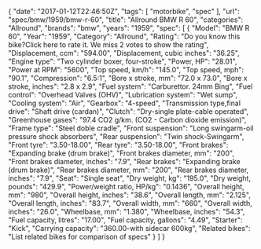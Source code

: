 {
    "date": "2017-01-12T22:46:50Z",
    "tags": [
        "motorbike",
        "spec"
    ],
    "url": "spec\/bmw\/1959\/bmw-r-60",
    "title": "Allround BMW R 60",
    "categories": "Allround",
    "brands": "bmw",
    "years": "1959",
    "spec": [
        {
            "Model": "BMW R 60",
            "Year": "1959",
            "Category": "Allround",
            "Rating": "Do you know this bike?Click here to rate it. We miss 2 votes to show the rating",
            "Displacement, ccm": "594.00",
            "Displacement, cubic inches": "36.25",
            "Engine type": "Two cylinder boxer, four-stroke",
            "Power, HP": "28.01",
            "Power at RPM": "5600",
            "Top speed, km\/h": "145.0",
            "Top speed, mph": "90.1",
            "Compression": "6.5:1",
            "Bore x stroke, mm": "72.0 x 73.0",
            "Bore x stroke, inches": "2.8 x 2.9",
            "Fuel system": "Carburettor. 24mm Bing",
            "Fuel control": "Overhead Valves (OHV)",
            "Lubrication system": "Wet sump",
            "Cooling system": "Air",
            "Gearbox": "4-speed",
            "Transmission type,final drive": "Shaft drive (cardan)",
            "Clutch": "Dry-single plate-cable operated",
            "Greenhouse gases": "97.4 CO2 g\/km. (CO2 - Carbon dioxide emission)",
            "Frame type": "Steel doble cradle",
            "Front suspension": "Long swingarm-oil pressure shock absorbers",
            "Rear suspension": "Twin shock-Swingarm",
            "Front tyre": "3.50-18.00",
            "Rear tyre": "3.50-18.00",
            "Front brakes": "Expanding brake (drum brake)",
            "Front brakes diameter, mm": "200",
            "Front brakes diameter, inches": "7.9",
            "Rear brakes": "Expanding brake (drum brake)",
            "Rear brakes diameter, mm": "200",
            "Rear brakes diameter, inches": "7.9",
            "Seat": "Single seat",
            "Dry weight, kg": "195.0",
            "Dry weight, pounds": "429.9",
            "Power\/weight ratio, HP\/kg": "0.1436",
            "Overall height, mm": "980",
            "Overall height, inches": "38.6",
            "Overall length, mm": "2.125",
            "Overall length, inches": "83.7",
            "Overall width, mm": "660",
            "Overall width, inches": "26.0",
            "Wheelbase, mm": "1.380",
            "Wheelbase, inches": "54.3",
            "Fuel capacity, litres": "17.00",
            "Fuel capacity, gallons": "4.49",
            "Starter": "Kick",
            "Carrying capacity": "360.00-with sidecar 600kg",
            "Related bikes": "List related bikes for comparison of specs"
        }
    ]
}